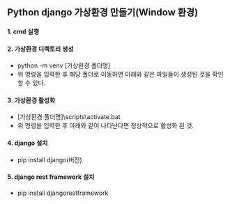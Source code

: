 ## Python django 가상환경 만들기(Window 환경)

#### 1. cmd 실행

#### 2. 가상환경 디렉토리 생성

- python -m venv [가상환경 폴더명]
- 위 명령을 입력한 후 해당 폴더로 이동하면 아래와 같은 파일들이 생성된 것을 확인할 수 있다.

#### 3. 가상환경 활성화

- [가상환경 폴더명]\scripts\activate.bat
- 위 명령을 입력한 후 아래와 같이 나타난다면 정상적으로 활성화 된 것.

#### 4. django 설치

- pip install django(버전)

#### 5. django rest framework 설치

- pip install djangorestframework

